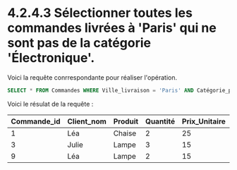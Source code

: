 # 4.2.4.3 Sélectionner toutes les commandes livrées à 'Paris' qui ne sont pas de la catégorie 'Électronique'.

Voici la requête conrrespondante pour réaliser l'opération.

```sql
SELECT * FROM Commandes WHERE Ville_livraison = 'Paris' AND Catégorie_produit != 'Électronique';
```

Voici le résulat de la requête :

| Commande_id | Client_nom | Produit | Quantité | Prix_Unitaire | Date_commande | Ville_livraison | Catégorie_produit |
| ----------- | ---------- | ------- | -------- | ------------- | ------------- | --------------- | ----------------- |
| 1           | Léa        | Chaise  | 2        | 25            | 2023-04-12    | Paris           | Mobilier          |
| 3           | Julie      | Lampe   | 3        | 15            | 2023-04-18    | Paris           | Éclairage         |
| 9           | Léa        | Lampe   | 2        | 15            | 2023-10-03    | Paris           | Éclairage         |